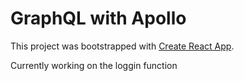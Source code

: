 # GraphQL with Apollo

This project was bootstrapped with [Create React App](https://github.com/facebook/create-react-app).

Currently working on the loggin function
